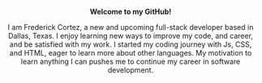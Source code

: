 <p align="center"><b> Welcome to my GitHub! </b></p>

<p align="center"> I am Frederick Cortez, a new and upcoming full-stack developer based in Dallas, Texas. I enjoy learning new ways to improve my code, and career, and be satisfied with my work. I started my coding journey with Js, CSS, and HTML, eager to learn more about other languages. My motivation to learn anything I can pushes me to continue my career in software development. </p>
